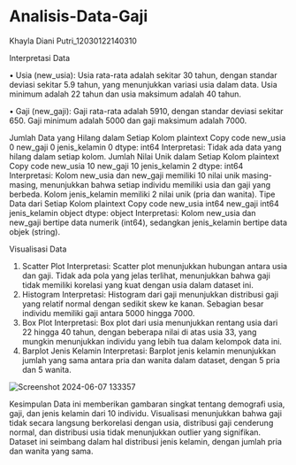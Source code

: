 # Analisis-Data-Gaji
Khayla Diani Putri_12030122140310

Interpretasi Data

•	Usia (new_usia): Usia rata-rata adalah sekitar 30 tahun, dengan standar deviasi sekitar 5.9 tahun, yang menunjukkan variasi usia dalam data. Usia minimum adalah 22 tahun dan usia maksimum adalah 40 tahun.

•	Gaji (new_gaji): Gaji rata-rata adalah 5910, dengan standar deviasi sekitar 650. Gaji minimum adalah 5000 dan gaji maksimum adalah 7000.

Jumlah Data yang Hilang dalam Setiap Kolom
plaintext
Copy code
new_usia        0
new_gaji        0
jenis_kelamin   0
dtype: int64
Interpretasi: Tidak ada data yang hilang dalam setiap kolom.
Jumlah Nilai Unik dalam Setiap Kolom
plaintext
Copy code
new_usia        10
new_gaji        10
jenis_kelamin    2
dtype: int64
Interpretasi: Kolom new_usia dan new_gaji memiliki 10 nilai unik masing-masing, menunjukkan bahwa setiap individu memiliki usia dan gaji yang berbeda. Kolom jenis_kelamin memiliki 2 nilai unik (pria dan wanita).
Tipe Data dari Setiap Kolom
plaintext
Copy code
new_usia         int64
new_gaji         int64
jenis_kelamin    object
dtype: object
Interpretasi: Kolom new_usia dan new_gaji bertipe data numerik (int64), sedangkan jenis_kelamin bertipe data objek (string).

Visualisasi Data
1.	Scatter Plot
	Interpretasi: Scatter plot menunjukkan hubungan antara usia dan gaji. Tidak ada pola yang jelas terlihat, menunjukkan bahwa gaji tidak memiliki korelasi yang kuat dengan usia dalam dataset ini.
2.	Histogram
	Interpretasi: Histogram dari gaji menunjukkan distribusi gaji yang relatif normal dengan sedikit skew ke kanan. Sebagian besar individu memiliki gaji antara 5000 hingga 7000.
3.	Box Plot
	Interpretasi: Box plot dari usia menunjukkan rentang usia dari 22 hingga 40 tahun, dengan beberapa nilai di atas usia 33, yang mungkin menunjukkan individu yang lebih tua dalam kelompok data ini.
4.	Barplot Jenis Kelamin
	Interpretasi: Barplot jenis kelamin menunjukkan jumlah yang sama antara pria dan wanita dalam dataset, dengan 5 pria dan 5 wanita.

![Screenshot 2024-06-07 133357](https://github.com/khayladianiputri/Analisis-Data-Gaji/assets/167163746/80249261-5b31-4a94-9afe-1336014a220f)

Kesimpulan
Data ini memberikan gambaran singkat tentang demografi usia, gaji, dan jenis kelamin dari 10 individu. Visualisasi menunjukkan bahwa gaji tidak secara langsung berkorelasi dengan usia, distribusi gaji cenderung normal, dan distribusi usia tidak menunjukkan outlier yang signifikan. Dataset ini seimbang dalam hal distribusi jenis kelamin, dengan jumlah pria dan wanita yang sama.
